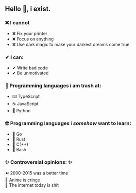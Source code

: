 ## Hello 👋, i exist.
### ❌ I cannot
* ❌ Fix your printer     
* ❌ Focus on anything   
* ❌ Use dark magic to make your darkest dreams come true
   
### ✔ I can:
* ✔ Write bad code   
* ✔ Be unmotivated
### 🚮 Programming languages i am trash at:
* ⌨️ TypeScript   
* ☕ JavaScript   
* 🐍 Python   
### 🤓 Programming languages i _somehow_ want to learn:
* 🐹 Go
* 🦀 Rust    
* 📝 C(++)   
* 📜 Bash   
   
### ✨ Controversial opinions: ✨   
⏪ 2000-2015 was a better time   
🧒 Anime is cringe   
💩 The internet today is shit   
<!--
**Shusz/Shusz** is a ✨ _special_ ✨ repository because its `README.md` (this file) appears on your GitHub profile.

Here are some ideas to get you started:

- 🔭 I’m currently working on ...
- 🌱 I’m currently learning ...
- 👯 I’m looking to collaborate on ...
- 🤔 I’m looking for help with ...
- 💬 Ask me about ...
- 📫 How to reach me: ...
- 😄 Pronouns: ...
- ⚡ Fun fact: ...
-->

